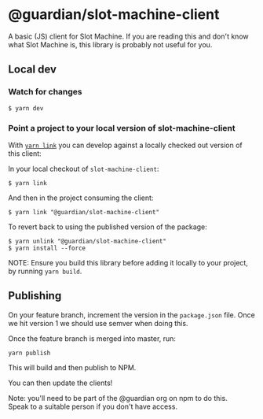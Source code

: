 # @guardian/slot-machine-client

A basic (JS) client for Slot Machine. If you are reading this and don't know
what Slot Machine is, this library is probably not useful for you.

## Local dev

### Watch for changes

```
$ yarn dev
```

### Point a project to your local version of slot-machine-client

With [`yarn link`] you can develop against a locally checked out version of
this client:

In your local checkout of `slot-machine-client`:

```
$ yarn link
```

And then in the project consuming the client:

```
$ yarn link "@guardian/slot-machine-client"
```

To revert back to using the published version of the package:

```
$ yarn unlink "@guardian/slot-machine-client"
$ yarn install --force
```

[`yarn link`]: https://classic.yarnpkg.com/en/docs/cli/link/

NOTE: Ensure you build this library before adding it locally to your project, by running `yarn build`.

## Publishing

On your feature branch, increment the version in the `package.json` file.
Once we hit version 1 we should use semver when doing this.

Once the feature branch is merged into master, run:

    yarn publish

This will build and then publish to NPM.

You can then update the clients!

Note: you'll need to be part of the @guardian org on npm to do this.\
Speak to a suitable person if you don't have access.
